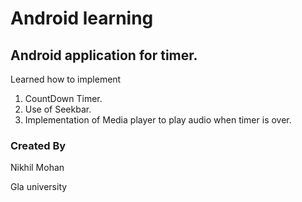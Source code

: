 # Android learning

## Android application for timer.
Learned how to implement 
1. CountDown Timer.
2. Use of Seekbar.
3. Implementation of Media player to play audio when timer is over.

### Created By 
  Nikhil Mohan
  
Gla university
